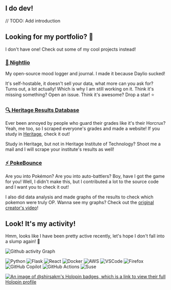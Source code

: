 <!--
![Github banner](https://github.com/shirsakm/shirsakm/assets/90378831/11814b19-d673-4f7e-a1f0-226e22ae05c3)
-->

## I do dev!
// TODO: Add introduction 

## Looking for my portfolio? 👀
I don't have one! Check out some of my cool projects instead!

### [🌙 Nightlio](https://github.com/shirsakm/nightlio/)
My open-source mood logger and journal. I made it because Daylio sucked!

It's self-hostable, it doesn't sell your data, what more can you ask for? Turns out, a lot actually! Which is why I am still working on it. Think it's missing something? Open an issue. Think it's awesome? Drop a star! ⭐

### [🔍 Heritage Results Database](https://shirsak.ftp.sh)
Ever been annoyed by people who guard their grades like it's their Horcrux? Yeah, me too, so I scraped everyone's grades and made a website! If you study in [Heritage](https://heritageit.edu/), check it out!

Study in Heritage, but not in Heritage Institute of Technology? Shoot me a mail and I will scrape your institute's results as well!

### [⚡ PokeBounce](https://github.com/shirsakm/PokeBounce)
Are you into Pokémon? Are you into auto-battlers? Boy, have I got the game for you! Well, I didn't make this, but I contributed a lot to the source code and I want you to check it out!

I also did data analysis and made graphs of the results to check which pokemon were truly OP. Wanna see my graphs? Check out the [original creator's video](https://www.youtube.com/watch?v=C8eWTT5-3i4)!


## Look! It's my activity!
Hmm, looks like I have been pretty active recently, let's hope I don't fall into a slump again! 🤞

![Github activity Graph](https://github-readme-activity-graph.vercel.app/graph?username=shirsakm&theme=material-palenight)

![Python](https://img.shields.io/badge/Python-FFD43B?style=for-the-badge&logo=python&logoColor=blue)
![Flask](https://img.shields.io/badge/flask-%23000.svg?style=for-the-badge&logo=flask&logoColor=white)
![React](https://img.shields.io/badge/react-%2320232a.svg?style=for-the-badge&logo=react&logoColor=%2361DAFB)
![Docker](https://img.shields.io/badge/docker-%230db7ed.svg?style=for-the-badge&logo=docker&logoColor=white)
![AWS](https://img.shields.io/badge/AWS-%23FF9900.svg?style=for-the-badge&logo=amazon-aws&logoColor=white)
![VSCode](https://img.shields.io/badge/VSCode-0078D4?style=for-the-badge&logo=visual%20studio%20code&logoColor=white)
![Firefox](https://img.shields.io/badge/Firefox-FF7139?style=for-the-badge&logo=Firefox-Browser&logoColor=white)
![GitHub Copilot](https://img.shields.io/badge/github_copilot-8957E5?style=for-the-badge&logo=github-copilot&logoColor=white)
![GitHub Actions](https://img.shields.io/badge/github%20actions-%232671E5.svg?style=for-the-badge&logo=githubactions&logoColor=white)
![Suse](https://img.shields.io/badge/SUSE-0C322C?style=for-the-badge&logo=SUSE&logoColor=white)

[![An image of @shirsakm's Holopin badges, which is a link to view their full Holopin profile](https://holopin.me/shirsakm)](https://holopin.io/@shirsakm)


<!--
TO-D0:
- write about myself
- fix the top langs card and stats card being different heights somehow
- write about my past projects
-->
